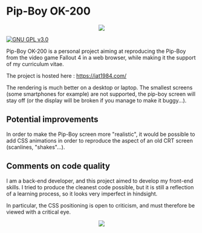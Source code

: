 # Pip-Boy OK-200

<p align="center">

  <img src="https://raw.githubusercontent.com/IAmTerror/pip_boy_ok_200/master/img/pip_boy_github_animation.gif?token=AHXXFALKBGHQJDPWWFBJ343ALMZQS" />

</p>

[![GNU GPL v3.0](https://img.shields.io/badge/licence-GNU%20GPL%20v3.0-blue)](https://github.com/IAmTerror/phoenix_down_script/blob/master/LICENSE)

Pip-Boy OK-200 is a personal project aiming at reproducing the Pip-Boy from the video game Fallout 4 in a web browser,
while making it the support of my curriculum vitae.

The project is hosted here : https://iat1984.com/

The rendering is much better on a desktop or laptop. The smallest screens (some smartphones for example) are not
supported, the pip-boy screen will stay off (or the display will be broken if you manage to make it buggy...).

## Potential improvements

In order to make the Pip-Boy screen more "realistic", it would be possible to add CSS animations in order to reproduce
the aspect of an old CRT screen (scanlines, "shakes"...).

## Comments on code quality

I am a back-end developer, and this project aimed to develop my front-end skills. I tried to produce the cleanest code
possible, but it is still a reflection of a learning process, so it looks very imperfect in hindsight.

In particular, the CSS positioning is open to criticism, and must therefore be viewed with a critical eye.

<p align="center">

  <img src="https://raw.githubusercontent.com/IAmTerror/pip_boy_ok_200/master/img/fallout_vault_boy_readme.png?token=AHXXFAL3ZXIPDULYUOTL73DALMTW4" />

</p>

